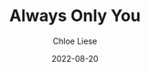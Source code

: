 ---
title: Always Only You
author: Chloe Liese
genre: Romance
test: romance
date: 2022-08-20
cover: AOY
image: /images/AOY.webp
altImg: Always Only You book cover
rating: 5
tags: favorites
---